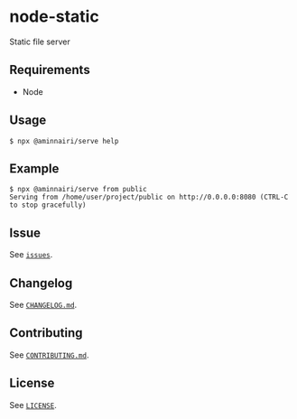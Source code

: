 # node-static

Static file server

## Requirements

- Node

## Usage

```console
$ npx @aminnairi/serve help
```

## Example

```console
$ npx @aminnairi/serve from public
Serving from /home/user/project/public on http://0.0.0.0:8080 (CTRL-C to stop gracefully)
```

## Issue

See [`issues`](./issues).

## Changelog

See [`CHANGELOG.md`](./CHANGELOG.md).

## Contributing

See [`CONTRIBUTING.md`](./CONTRIBUTING.md).

## License

See [`LICENSE`](./LICENSE).
